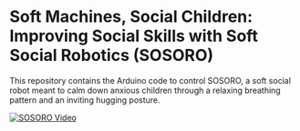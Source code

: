 
# Soft Machines, Social Children: Improving Social Skills with Soft Social Robotics (SOSORO)

This repository contains the Arduino code to control SOSORO, a soft social robot meant to calm down anxious children through a relaxing breathing pattern and an inviting hugging posture. 

[![SOSORO Video](Images/SOSORO_readme_SD.gif)](https://www.youtube.com/watch?v=--b-9HrKK6w)
